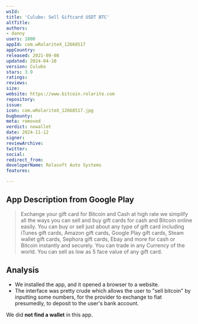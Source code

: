 ```yaml
---
wsId: 
title: 'Culubo: Sell Giftcard USDT BTC'
altTitle: 
authors:
- danny
users: 1000
appId: com.wRolariteX_12668517
appCountry: 
released: 2021-09-08
updated: 2024-04-10
version: Culubo
stars: 3.9
ratings: 
reviews: 
size: 
website: https://www.bitcoin.rolarite.com
repository: 
issue: 
icon: com.wRolariteX_12668517.jpg
bugbounty: 
meta: removed
verdict: nowallet
date: 2024-11-12
signer: 
reviewArchive: 
twitter: 
social: 
redirect_from: 
developerName: Rolasoft Auto Systems
features: 

---
```


## App Description from Google Play

> Exchange your gift card for Bitcoin and Cash at high rate we simplify all the ways you can sell and buy gift cards for cash and Bitcoin online easily. You can buy or sell just about any type of gift card including iTunes gift cards, Amazon gift cards, Google Play gift cards, Steam wallet gift cards, Sephora gift cards, Ebay and more for cash or Bitcoin instantly and securely. You can trade in any Currency of the world. You can sell as low as 5 face value of any gift card.

## Analysis 

- We installed the app, and it opened a browser to a website. 
- The interface was pretty crude which allows the user to "sell bitcoin" by inputting some numbers, for the provider to exchange to fiat presumedly, to deposit to the user's bank account. 

We did **not find a wallet** in this app.
